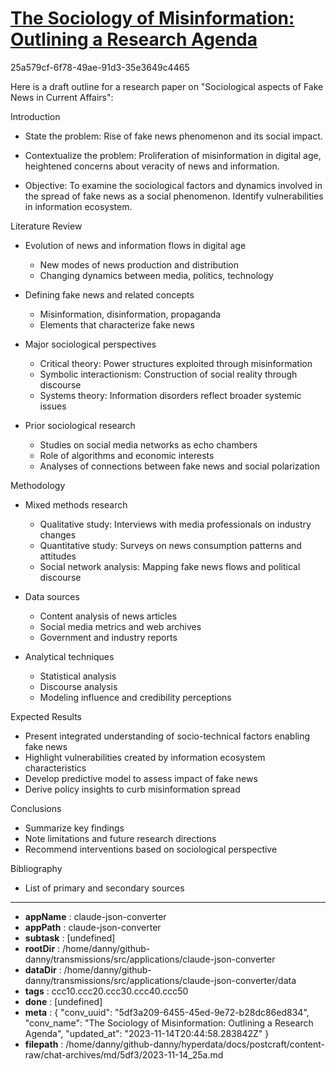 # [The Sociology of Misinformation: Outlining a Research Agenda](https://claude.ai/chat/5df3a209-6455-45ed-9e72-b28dc86ed834)

25a579cf-6f78-49ae-91d3-35e3649c4465

Here is a draft outline for a research paper on "Sociological aspects of Fake News in Current Affairs":

Introduction

- State the problem: Rise of fake news phenomenon and its social impact. 

- Contextualize the problem: Proliferation of misinformation in digital age, heightened concerns about veracity of news and information.

- Objective: To examine the sociological factors and dynamics involved in the spread of fake news as a social phenomenon. Identify vulnerabilities in information ecosystem.  

Literature Review 

- Evolution of news and information flows in digital age
    - New modes of news production and distribution
    - Changing dynamics between media, politics, technology  

- Defining fake news and related concepts
    - Misinformation, disinformation, propaganda
    - Elements that characterize fake news 

- Major sociological perspectives 
    - Critical theory: Power structures exploited through misinformation
    - Symbolic interactionism: Construction of social reality through discourse
    - Systems theory: Information disorders reflect broader systemic issues

- Prior sociological research 
    - Studies on social media networks as echo chambers  
    - Role of algorithms and economic interests
    - Analyses of connections between fake news and social polarization

Methodology

- Mixed methods research 
    - Qualitative study: Interviews with media professionals on industry changes
    - Quantitative study: Surveys on news consumption patterns and attitudes 
    - Social network analysis: Mapping fake news flows and political discourse 

- Data sources
    - Content analysis of news articles  
    - Social media metrics and web archives
    - Government and industry reports
    
- Analytical techniques 
    - Statistical analysis 
    - Discourse analysis
    - Modeling influence and credibility perceptions

Expected Results

- Present integrated understanding of socio-technical factors enabling fake news
- Highlight vulnerabilities created by information ecosystem characteristics   
- Develop predictive model to assess impact of fake news
- Derive policy insights to curb misinformation spread

Conclusions

- Summarize key findings
- Note limitations and future research directions
- Recommend interventions based on sociological perspective
  
Bibliography

- List of primary and secondary sources

---

* **appName** : claude-json-converter
* **appPath** : claude-json-converter
* **subtask** : [undefined]
* **rootDir** : /home/danny/github-danny/transmissions/src/applications/claude-json-converter
* **dataDir** : /home/danny/github-danny/transmissions/src/applications/claude-json-converter/data
* **tags** : ccc10.ccc20.ccc30.ccc40.ccc50
* **done** : [undefined]
* **meta** : {
  "conv_uuid": "5df3a209-6455-45ed-9e72-b28dc86ed834",
  "conv_name": "The Sociology of Misinformation: Outlining a Research Agenda",
  "updated_at": "2023-11-14T20:44:58.283842Z"
}
* **filepath** : /home/danny/github-danny/hyperdata/docs/postcraft/content-raw/chat-archives/md/5df3/2023-11-14_25a.md